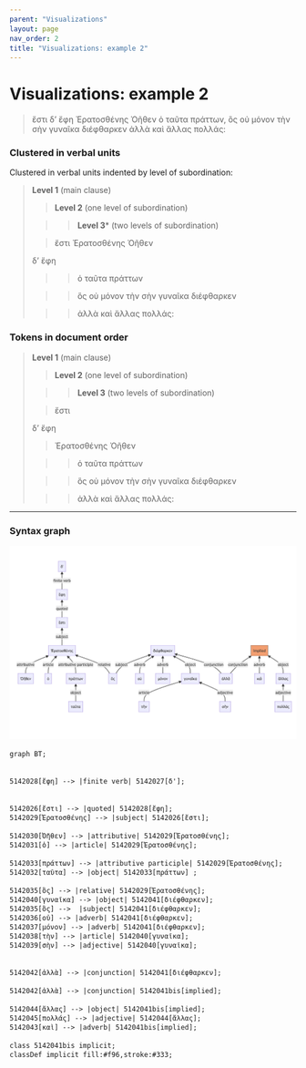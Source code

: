 ```yaml
---
parent: "Visualizations"
layout: page
nav_order: 2
title: "Visualizations: example 2"
---
```


# Visualizations: example 2


> ἔστι δ’ ἔφη Ἐρατοσθένης Ὀῆθεν ὁ ταῦτα πράττων, ὃς οὐ μόνον τὴν σὴν γυναῖκα διέφθαρκεν ἀλλὰ καὶ ἄλλας πολλάς:


### Clustered in verbal units

Clustered in verbal units indented by level of subordination:

> **Level 1** (main clause)
>
>> **Level 2** (one level of subordination)
>
>>> **Level 3*** (two levels of subordination)
>
>> ἔστι Ἐρατοσθένης Ὀῆθεν
>
> δ’ ἔφη
>
>>> ὁ ταῦτα πράττων
>
>>> ὃς οὐ μόνον τὴν σὴν γυναῖκα διέφθαρκεν
>
>>> ἀλλὰ καὶ ἄλλας πολλάς:




### Tokens in document order


> **Level 1** (main clause)
>
>> **Level 2** (one level of subordination)
>
>>> **Level 3** (two levels of subordination)
>
>> ἔστι
>
> δ’ ἔφη
>
>> Ἐρατοσθένης Ὀῆθεν
>
>>> ὁ ταῦτα πράττων
>
>>> ὃς οὐ μόνον τὴν σὴν γυναῖκα διέφθαρκεν
>
>>> ἀλλὰ καὶ ἄλλας πολλάς:


---

### Syntax graph


![Example 2](./example2.png)

```mermaid
graph BT;


5142028[ἔφη] --> |finite verb| 5142027[δ'];


5142026[ἔστι] --> |quoted| 5142028[ἔφη];
5142029[Ἐρατοσθένης] --> |subject| 5142026[ἔστι];

5142030[Ὀῆθεν] --> |attributive| 5142029[Ἐρατοσθένης];
5142031[ὁ] --> |article| 5142029[Ἐρατοσθένης];

5142033[πράττων] --> |attributive participle| 5142029[Ἐρατοσθένης];
5142032[ταῦτα] --> |object| 5142033[πράττων] ;

5142035[ὃς] --> |relative| 5142029[Ἐρατοσθένης];
5142040[γυναῖκα] --> |object| 5142041[διέφθαρκεν];
5142035[ὃς] -->  |subject| 5142041[διέφθαρκεν];
5142036[οὐ] --> |adverb| 5142041[διέφθαρκεν];
5142037[μόνον] --> |adverb| 5142041[διέφθαρκεν];
5142038[τὴν] --> |article| 5142040[γυναῖκα];
5142039[σὴν] --> |adjective| 5142040[γυναῖκα];


5142042[ἀλλὰ] --> |conjunction| 5142041[διέφθαρκεν];

5142042[ἀλλὰ] --> |conjunction| 5142041bis[implied];

5142044[ἄλλας] --> |object| 5142041bis[implied];
5142045[πολλάς] --> |adjective| 5142044[ἄλλας];
5142043[καὶ] --> |adverb| 5142041bis[implied];

class 5142041bis implicit;
classDef implicit fill:#f96,stroke:#333;
```
